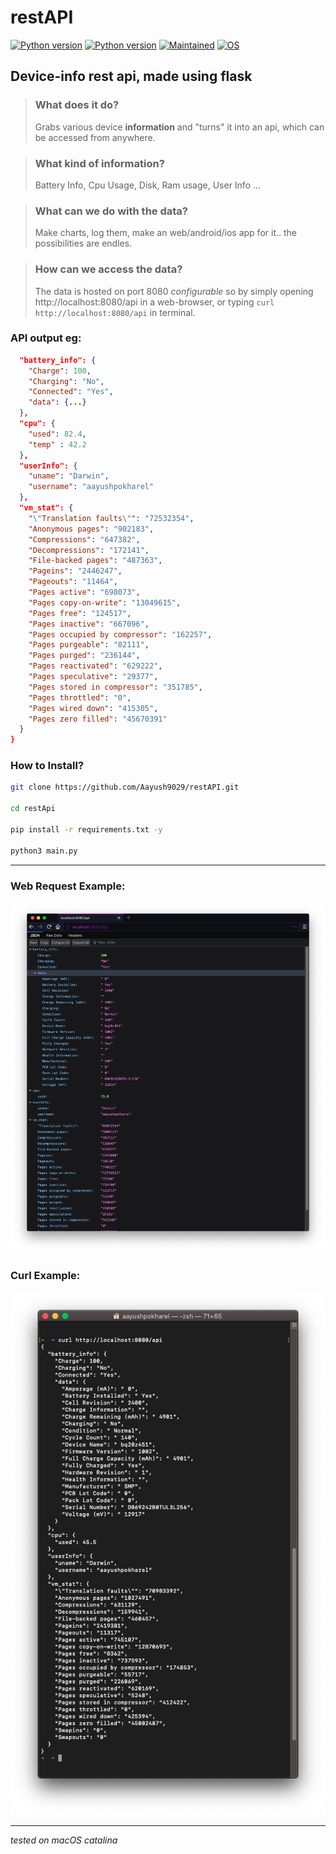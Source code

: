 # restAPI

[![Python version](https://img.shields.io/badge/restAPI-0.29-pink?style=flat-square)](https://aayush.wtf) [![Python version](https://img.shields.io/badge/Python-3.7-green?style=flat-square)](https://aayush.wtf) [![Maintained](https://img.shields.io/badge/Maintained-yes-orange?style=flat-square)](https://aayush.wtf) [![OS](https://img.shields.io/badge/OS--red?style=flat-square)](https://apple.com)

## Device-info rest api, made using flask

> ### What does it do?
> Grabs various device **information** and "turns" it into an api, which can be accessed from anywhere.  

> ### What kind of information?
> Battery Info, Cpu Usage, Disk, Ram usage, User Info ...

> ### What can we do with the data?
> Make charts, log them, make an web/android/ios app for it.. the possibilities are endles.

> ### How can we access the data?
> The data is hosted on port 8080 *configurable* so by simply opening http://localhost:8080/api in a web-browser,
or typing 
`curl http://localhost:8080/api` in terminal.


### API output eg:
```json
  "battery_info": {
    "Charge": 100, 
    "Charging": "No", 
    "Connected": "Yes", 
    "data": {...}
  }, 
  "cpu": {
    "used": 82.4,
    "temp" : 42.2
  }, 
  "userInfo": {
    "uname": "Darwin", 
    "username": "aayushpokharel"
  }, 
  "vm_stat": {
    "\"Translation faults\"": "72532354", 
    "Anonymous pages": "902183", 
    "Compressions": "647382", 
    "Decompressions": "172141", 
    "File-backed pages": "487363", 
    "Pageins": "2446247", 
    "Pageouts": "11464", 
    "Pages active": "698073", 
    "Pages copy-on-write": "13049615", 
    "Pages free": "124517", 
    "Pages inactive": "667096", 
    "Pages occupied by compressor": "162257", 
    "Pages purgeable": "82111", 
    "Pages purged": "236144", 
    "Pages reactivated": "629222", 
    "Pages speculative": "29377", 
    "Pages stored in compressor": "351785", 
    "Pages throttled": "0", 
    "Pages wired down": "415305", 
    "Pages zero filled": "45670391"
  }
}
```
### How to Install?
```bash
git clone https://github.com/Aayush9029/restAPI.git

cd restApi

pip install -r requirements.txt -y

python3 main.py
```


---
### Web Request Example:
<img src="https://raw.githubusercontent.com/Aayush9029/restAPI/master/img/apiImage.png"/>

### Curl Example: 
<img src="https://raw.githubusercontent.com/Aayush9029/restAPI/master/img/curlImage.png"/>

---
*tested on macOS catalina*
